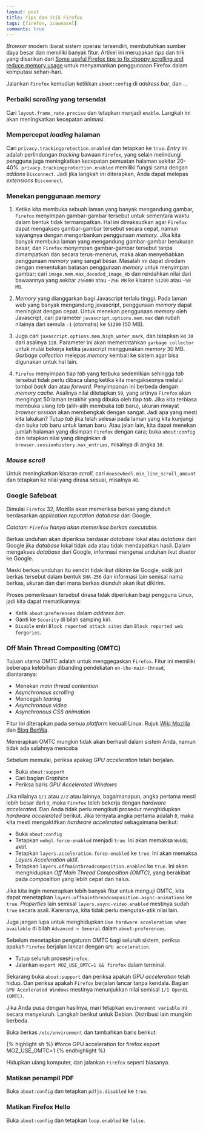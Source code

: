 ```yaml
---
layout: post
title: Tips dan Trik Firefox
tags: [firefox, iceweasel]
comments: true
---
```


*Browser* modern ibarat sistem operasi tersendiri, membutuhkan sumber daya besar dan memiliki banyak fitur. Artikel ini merupakan *tips* dan trik yang disarikan dari [Some useful Firefox tips to fix choppy scrolling and reduce memory usage](http://redd.it/39q6xt) untuk menyamankan penggunaaan Firefox dalam komputasi sehari-hari.

Jalankan `Firefox` kemudian ketikkan `about:config` di *address bar*, dan ...

### **Perbaiki _scrolling_ yang tersendat**

Cari `layout.frame_rate.precise` dan tetapkan menjadi `enable`. Langkah ini akan meningkatkan kecepatan animasi.


### **Mempercepat _loading_ halaman**

Cari `privacy.trackingprotection.enabled` dan tetapkan ke `true`. *Entry* ini adalah perlindungan *tracking* bawaan `Firefox`, yang selain melindungi pengguna juga meningkatkan kecepatan pemuatan halaman sekitar 20-40%. `privacy.trackingprotection.enabled` memiliki fungsi sama dengan *addons* `Disconnect`. Jadi jika langkah ini diterapkan, Anda dapat melepas *extensions* `Disconnect`.

 
### **Menekan penggunaan _memory_**

1. Ketika kita membuka sebuah laman yang banyak mengandung gambar, `Firefox` menyimpan gambar-gambar tersebut untuk sementara waktu dalam bentuk tidak termampatkan. Hal ini dimaksudkan agar `Firefox` dapat mengakses gambar-gambar tersebut secara cepat, namun sayangnya dengan mengorbankan penggunaan *memory*. Jika kita banyak membuka laman yang mengandung gambar-gambar berukuran besar, dan `Firefox` menyimpan gambar-gambar tersebut tanpa dimampatkan dan secara terus-menerus, maka akan menyebabkan penggunaan *memory* yang sangat besar. 
Masalah ini dapat diredam dengan menentukan batasan penggunaan *memory* untuk menyimpan gambar; cari `image.mem.max_decoded_image_kb` dan rendahkan nilai dari bawaannya yang sekitar `256000` atau `~256 MB` ke kisaran `51200` atau `~50 MB`.

2. *Memory* yang dianggarkan bagi Javascript terlalu tinggi. Pada laman web yang banyak mengandung javascript, penggunaan *memory* dapat meningkat dengan cepat. Untuk menekan penggunaan *memory* oleh Javascript, cari parameter `javascript.options.mem.max` dan rubah nilainya dari semula `-1` (otomatis) ke `51200` (50 MB).

3. Juga cari `javascript.options.mem.high_water_mark`, dan tetapkan ke `30` dari asalinya `128`. Parameter ini akan memerintahkan `garbage collector` untuk mulai bekerja ketika javascript menggunakan *memory* 30 MB. *Garbage collection* melepas *memory* kembali ke sistem agar bisa digunakan untuk hal lain.

4. `Firefox` menyimpan tiap *tab* yang terbuka sedemikian sehingga *tab* tersebut tidak perlu dibaca ulang ketika kita mengaksesnya melalui tombol *back* dan atau *forward*. Penyimpanan ini berbeda dengan *memory cache*. Asalinya nilai ditetapkan `50`, yang artinya `Firefox` akan mengingat 50 laman terakhir yang dibuka oleh tiap *tab*. Jika kita terbiasa membuka ulang *tab* (alih-alih membuka *tab* baru), ukuran riwayat *browser session* akan membengkak dengan sangat. Jadi apa yang mesti kita lakukan? Tutup *tab* jika telah selesai pada laman yang kita kunjungi dan buka *tab* baru untuk laman baru. Atau jalan lain, kita dapat menekan jumlah halaman yang disimpan `Firefox` dengan cara; buka `about:config` dan tetapkan nilai yang diinginkan di `browser.sessionhistory.max_entries`, misalnya di angka `10`.

 
### **_Mouse scroll_**

Untuk meningkatkan kisaran *scroll*, cari `mousewheel.min_line_scroll_amount` dan tetapkan ke nilai yang dirasa sesuai, misalnya `40`.

 
### **Google Safeboat**

Dimulai `Firefox` 32, Mozilla akan memeriksa berkas yang diunduh berdasarkan *application reputation database* dari Google.

*Catatan: `Firefox` hanya akan memeriksa berkas executable.*

Berkas unduhan akan diperiksa berdasar *database* lokal atau *database* dari Google jika *database* lokal tidak ada atau tidak mendapatkan hasil. Dalam mengakses *database* dari Google, informasi mengenai unduhan ikut disetor ke Google.

Meski berkas unduhan itu sendiri tidak ikut dikirim ke Google, sidik jari berkas tersebut dalam bentuk `SHA-256` dan informasi lain semisal nama berkas, ukuran dan dari mana berkas diunduh akan ikut dikirim.

Proses pemeriksaan tersebut dirasa tidak diperlukan bagi pengguna Linux, jadi kita dapat mematikannya:

* Ketik `about:preferences` dalam *address bar*.
* Ganti ke `Security` di bilah samping kiri.
* `Disable` entri `Block reported attack sites` dan `Block reported web forgeries`.

 
### **Off Main Thread Compositing (OMTC)**

Tujuan utama OMTC adalah untuk menggegaskan `Firefox`. Fitur ini memiliki beberapa kelebihan dibanding pendekatan `on-the-main-thread`, diantaranya:

* Menekan *main thread contention*
* *Asynchronous scrolling*
* Mencegah *tearing*
* *Asynchronous video*
* *Asynchronous CSS animation*

Fitur ini diterapkan pada semua *platform* kecuali Linux. Rujuk [Wiki Mozilla](https://wiki.mozilla.org/Platform/GFX/OffMainThreadCompositing) dan [Blog BenWa](https://benoitgirard.wordpress.com/2012/05/15/off-main-thread-compositing-omtc-and-why-it-matters/).

Menerapkan OMTC mungkin tidak akan berhasil dalam sistem Anda, namun tidak ada salahnya mencoba

Sebelum memulai, periksa apakag *GPU acceleration* telah berjalan.

* Buka `about:support`
* Cari bagian *Graphics*
* Periksa baris *GPU Accelerated Windows*

Jika nilainya `1/1` atau `2/2` atau lainnya, bagaimanapun, angka pertama mesti lebih besar dari `0`, maka `Firefox` teleh bekerja dengan *hardware accelerated*. Dan Anda tidak perlu mengikuti prosedur menghidupkan *hardware accelerated* berikut. Jika ternyata angka pertama adalah `0`, maka kita mesti mengaktifkan *hardware accelerated* sebagaimana berikut:

* Buka `about:config`
* Tetapkan `webgl.force-enabled` menjadi `true`. Ini akan memaksa `WebGL` aktif.
* Tetapkan `layers.acceleration.force-enabled` ke `true`. Ini akan memaksa *Layers Acceleration* aktif.
* Tetapkan `layers.offmainthreadcomposition.enabled` ke `true`. Ini akan menghidupkan *Off Main Thread Composition (OMTC)*, yang berakibat pada *composition* yang lebih cepat dan halus.

Jika kita ingin menerapkan lebih banyak fitur untuk menguji OMTC, kita dapat menetapkan `layers.offmainthreadcomposition.async-animations` ke `true`. *Properties* lain semisal `layers.async-video.enabled` mestinya sudah `true` secara asali. Karenanya, kita tidak perlu mengutak-atik nilai lain.

Juga jangan lupa untuk menghidupkan `Use hardware acceleration when available` di bilah `Advanced > General` dalam `about:preferences`.

Sebelum menetapkan pengaturan OMTC bagi seluruh sistem, periksa apakah `Firefox` berjalan lancar dengan `GPU acceleration`.

* Tutup seluruh proses`Firefox`.
* Jalankan `export MOZ_USE_OMTC=1 && firefox` dalam terminal.

Sekarang buka `about:support` dan periksa apakah  *GPU acceleration* telah hidup. Dan periksa apakah `Firefox` berjalan lancar tanpa kendala. Bagian `GPU Accelerated Windows` mestinya menunjukkan nilai semisal `1/1 OpenGL (OMTC)`.

Jika Anda pusa dengan hasilnya, mari tetapkan `environment variable` ini secara menyeluruh. Langkah berikut untuk Debian. Distribusi lain mungkin berbeda.

Buka berkas `/etc/environment` dan tambahkan baris berikut:

{% highlight sh %}
#force GPU acceleration for firefox
export MOZ_USE_OMTC=1
{% endhighlight %}

Hidupkan ulang komputer, dan jalankan `Firefox` seperti biasanya.


### **Matikan penampil PDF**

Buka `about:config` dan tetapkan `pdfjs.disabled` ke `true`.


### **Matikan Firefox Hello**

Buka `about:config` dan tetapkan `loop.enabled` ke `false`.
